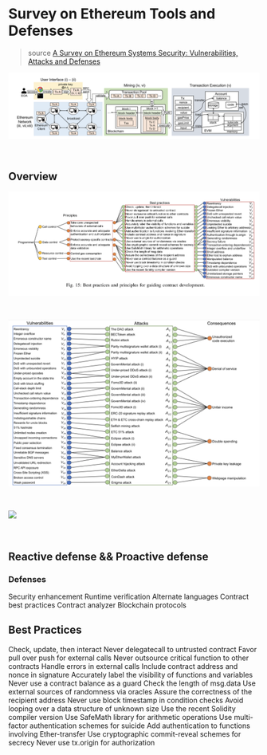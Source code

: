 # Survey on Ethereum Tools and Defenses 

> source [A Survey on Ethereum Systems Security: Vulnerabilities, Attacks and Defenses](https://arxiv.org/abs/1908.04507)


![](images/overview.png)

<br>

## Overview

![](images/figure_1.png)

<br>

![](images/figure_2.png)

<br>

![](images/figure_3png)

<br>

## Reactive defense && Proactive defense

### Defenses 
Security enhancement
Runtime verification
Alternate languages
Contract best practices
Contract analyzer
Blockchain protocols

## Best Practices 

Check, update, then interact
Never delegatecall to untrusted contract
Favor pull over push for external calls
Never outsource critical function to other contracts
Handle errors in external calls
Include contract address and nonce in signature
Accurately label the visibility of functions and variables
Never use a contract balance as a guard
Check the length of msg.data
Use external sources of randomness via oracles
Assure the correctness of the recipient address
Never use block timestamp in condition checks
Avoid looping over a data structure of unknown size
Use the recent Solidity compiler version
Use SafeMath library for arithmetic operations
Use multi-factor authentication schemes for suicide
Add authentication to functions involving Ether-transfer
Use cryptographic commit-reveal schemes for secrecy
Never use tx.origin for authorization
